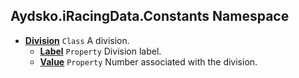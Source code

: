 ## Aydsko.iRacingData.Constants Namespace
- **[Division](Aydsko.iRacingData.Constants#Aydsko.iRacingData.Constants.Division 'Aydsko.iRacingData.Constants.Division')** `Class` A division.
  - **[Label](Aydsko.iRacingData.Constants#Aydsko.iRacingData.Constants.Division.Label 'Aydsko.iRacingData.Constants.Division.Label')** `Property` Division label.
  - **[Value](Aydsko.iRacingData.Constants#Aydsko.iRacingData.Constants.Division.Value 'Aydsko.iRacingData.Constants.Division.Value')** `Property` Number associated with the division.